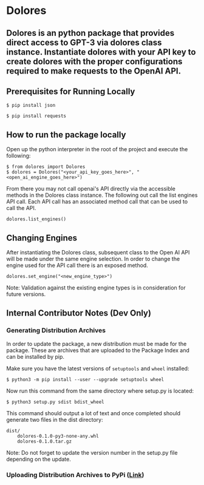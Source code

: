 # Dolores

## Dolores is an python package that provides direct access to GPT-3 via dolores class instance. Instantiate dolores with your API key to create dolores with the proper configurations required to make requests to the OpenAI API.


## Prerequisites for Running Locally
```
$ pip install json
```
```
$ pip install requests
```

## How to run the package locally


Open up the python interpreter in the root of the project and execute the following:

```
$ from dolores import Dolores
$ dolores = Dolores("<your_api_key_goes_here>", "<open_ai_engine_goes_here>")
```

From there you may not call openai's API directly via the accessible methods in the Dolores class instance. The following out call the list engines API call. Each API call has an associated method call that can be used to call the API.

```
dolores.list_engines()
```


## Changing Engines
After instantiating the Dolores class, subsequent class to the Open AI API will be made under the same engine selection. In order to change the engine used for the API call there is an exposed method.

```
dolores.set_engine("<new_engine_type>")
```

Note: Validation against the existing engine types is in consideration for future versions.

## Internal Contributor Notes (Dev Only)
### Generating Distribution Archives
In order to update the package, a new distribution must be made for the package. These are archives that are uploaded to the Package Index and can be installed by pip.

Make sure you have the latest versions of `setuptools` and `wheel` installed:

```
$ python3 -m pip install --user --upgrade setuptools wheel
```

Now run this command from the same directory where setup.py is located:

```
$ python3 setup.py sdist bdist_wheel
```

This command should output a lot of text and once completed should generate two files in the dist directory:

```
dist/
    dolores-0.1.0-py3-none-any.whl
    dolores-0.1.0.tar.gz
```

Note: Do not forget to update the version number in the setup.py file depending on the update.

### Uploading Distribution Archives to PyPi ([Link](https://packaging.python.org/tutorials/packaging-projects/#uploading-the-distribution-archives]))
